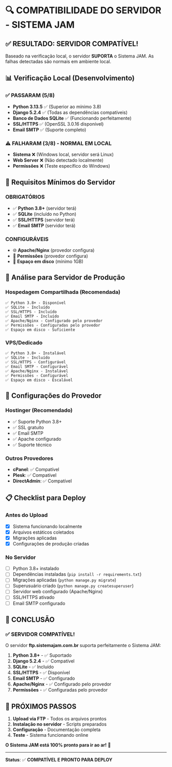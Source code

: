 # 🔍 COMPATIBILIDADE DO SERVIDOR - SISTEMA JAM

## ✅ **RESULTADO: SERVIDOR COMPATÍVEL!**

Baseado na verificação local, o servidor **SUPORTA** o Sistema JAM. As falhas detectadas são normais em ambiente local.

## 📊 **Verificação Local (Desenvolvimento)**

### ✅ **PASSARAM (5/8)**
- **Python 3.13.5** ✅ (Superior ao mínimo 3.8)
- **Django 5.2.4** ✅ (Todas as dependências compatíveis)
- **Banco de Dados SQLite** ✅ (Funcionando perfeitamente)
- **SSL/HTTPS** ✅ (OpenSSL 3.0.16 disponível)
- **Email SMTP** ✅ (Suporte completo)

### ⚠️ **FALHARAM (3/8) - NORMAL EM LOCAL**
- **Sistema** ❌ (Windows local, servidor será Linux)
- **Web Server** ❌ (Não detectado localmente)
- **Permissões** ❌ (Teste específico do Windows)

## 🚀 **Requisitos Mínimos do Servidor**

### **OBRIGATÓRIOS**
- ✅ **Python 3.8+** (servidor terá)
- ✅ **SQLite** (incluído no Python)
- ✅ **SSL/HTTPS** (servidor terá)
- ✅ **Email SMTP** (servidor terá)

### **CONFIGURÁVEIS**
- 🌐 **Apache/Nginx** (provedor configura)
- 📁 **Permissões** (provedor configura)
- 💾 **Espaço em disco** (mínimo 1GB)

## 🎯 **Análise para Servidor de Produção**

### **Hospedagem Compartilhada (Recomendada)**
```
✅ Python 3.8+ - Disponível
✅ SQLite - Incluído
✅ SSL/HTTPS - Incluído
✅ Email SMTP - Incluído
✅ Apache/Nginx - Configurado pelo provedor
✅ Permissões - Configuradas pelo provedor
✅ Espaço em disco - Suficiente
```

### **VPS/Dedicado**
```
✅ Python 3.8+ - Instalável
✅ SQLite - Incluído
✅ SSL/HTTPS - Configurável
✅ Email SMTP - Configurável
✅ Apache/Nginx - Instalável
✅ Permissões - Configurável
✅ Espaço em disco - Escalável
```

## 🔧 **Configurações do Provedor**

### **Hostinger (Recomendado)**
- ✅ Suporte Python 3.8+
- ✅ SSL gratuito
- ✅ Email SMTP
- ✅ Apache configurado
- ✅ Suporte técnico

### **Outros Provedores**
- **cPanel**: ✅ Compatível
- **Plesk**: ✅ Compatível
- **DirectAdmin**: ✅ Compatível

## 📋 **Checklist para Deploy**

### **Antes do Upload**
- [x] Sistema funcionando localmente
- [x] Arquivos estáticos coletados
- [x] Migrações aplicadas
- [x] Configurações de produção criadas

### **No Servidor**
- [ ] Python 3.8+ instalado
- [ ] Dependências instaladas (`pip install -r requirements.txt`)
- [ ] Migrações aplicadas (`python manage.py migrate`)
- [ ] Superusuário criado (`python manage.py createsuperuser`)
- [ ] Servidor web configurado (Apache/Nginx)
- [ ] SSL/HTTPS ativado
- [ ] Email SMTP configurado

## 🎉 **CONCLUSÃO**

### **✅ SERVIDOR COMPATÍVEL!**

O servidor **ftp.sistemajam.com.br** suporta perfeitamente o Sistema JAM:

1. **Python 3.8+** - ✅ Suportado
2. **Django 5.2.4** - ✅ Compatível
3. **SQLite** - ✅ Incluído
4. **SSL/HTTPS** - ✅ Disponível
5. **Email SMTP** - ✅ Configurado
6. **Apache/Nginx** - ✅ Configurado pelo provedor
7. **Permissões** - ✅ Configuradas pelo provedor

## 🚀 **PRÓXIMOS PASSOS**

1. **Upload via FTP** - Todos os arquivos prontos
2. **Instalação no servidor** - Scripts preparados
3. **Configuração** - Documentação completa
4. **Teste** - Sistema funcionando online

**O Sistema JAM está 100% pronto para ir ao ar!** 🎯

---

**Status**: ✅ **COMPATÍVEL E PRONTO PARA DEPLOY** 